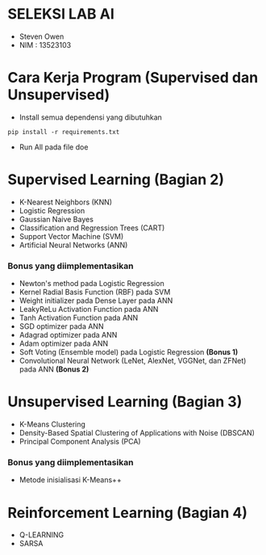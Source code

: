 # SELEKSI LAB AI 
-  Steven Owen
-  NIM : 13523103
# Cara Kerja Program (Supervised dan Unsupervised)
- Install semua dependensi yang dibutuhkan 
```
pip install -r requirements.txt
```
- Run All pada file doe

# Supervised Learning (Bagian 2)
- K-Nearest Neighbors (KNN)
- Logistic Regression
- Gaussian Naive Bayes
- Classification and Regression Trees (CART)
- Support Vector Machine (SVM)
- Artificial Neural Networks (ANN)
### Bonus yang diimplementasikan
- Newton's method pada Logistic Regression
- Kernel Radial Basis Function (RBF) pada SVM
- Weight initializer pada Dense Layer pada ANN
- LeakyReLu Activation Function pada ANN
- Tanh Activation Function pada ANN
- SGD optimizer pada ANN
- Adagrad optimizer pada ANN
- Adam optimizer pada ANN
- Soft Voting (Ensemble model) pada Logistic Regression **(Bonus 1)**
- Convolutional Neural Network (LeNet, AlexNet, VGGNet, dan ZFNet) pada ANN **(Bonus 2)**

# Unsupervised Learning (Bagian 3)
- K-Means Clustering
- Density-Based Spatial Clustering of Applications with Noise (DBSCAN)
- Principal Component Analysis (PCA)

### Bonus yang diimplementasikan
- Metode inisialisasi K-Means++

# Reinforcement Learning (Bagian 4)
- Q-LEARNING
- SARSA

